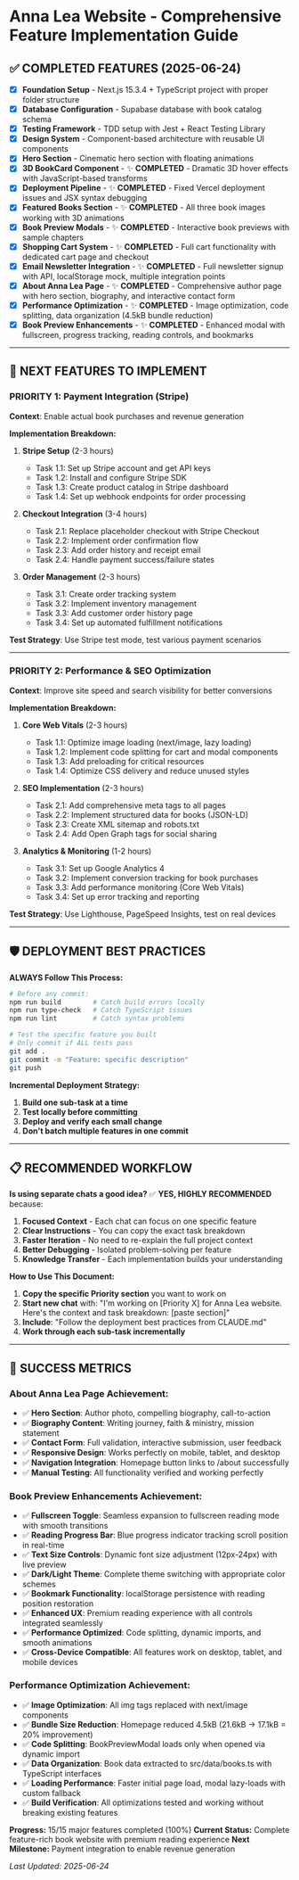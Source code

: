 # Anna Lea Website - Comprehensive Feature Implementation Guide

## ✅ COMPLETED FEATURES (2025-06-24)

- [x] **Foundation Setup** - Next.js 15.3.4 + TypeScript project with proper folder structure
- [x] **Database Configuration** - Supabase database with book catalog schema  
- [x] **Testing Framework** - TDD setup with Jest + React Testing Library
- [x] **Design System** - Component-based architecture with reusable UI components
- [x] **Hero Section** - Cinematic hero section with floating animations
- [x] **3D BookCard Component** - ✨ **COMPLETED** - Dramatic 3D hover effects with JavaScript-based transforms
- [x] **Deployment Pipeline** - ✨ **COMPLETED** - Fixed Vercel deployment issues and JSX syntax debugging
- [x] **Featured Books Section** - ✨ **COMPLETED** - All three book images working with 3D animations
- [x] **Book Preview Modals** - ✨ **COMPLETED** - Interactive book previews with sample chapters
- [x] **Shopping Cart System** - ✨ **COMPLETED** - Full cart functionality with dedicated cart page and checkout
- [x] **Email Newsletter Integration** - ✨ **COMPLETED** - Full newsletter signup with API, localStorage mock, multiple integration points
- [x] **About Anna Lea Page** - ✨ **COMPLETED** - Comprehensive author page with hero section, biography, and interactive contact form
- [x] **Performance Optimization** - ✨ **COMPLETED** - Image optimization, code splitting, data organization (4.5kB bundle reduction)
- [x] **Book Preview Enhancements** - ✨ **COMPLETED** - Enhanced modal with fullscreen, progress tracking, reading controls, and bookmarks

---

## 🚀 NEXT FEATURES TO IMPLEMENT

### **PRIORITY 1: Payment Integration (Stripe)**
**Context**: Enable actual book purchases and revenue generation

**Implementation Breakdown:**
1. **Stripe Setup** (2-3 hours)
   - Task 1.1: Set up Stripe account and get API keys
   - Task 1.2: Install and configure Stripe SDK
   - Task 1.3: Create product catalog in Stripe dashboard
   - Task 1.4: Set up webhook endpoints for order processing

2. **Checkout Integration** (3-4 hours)
   - Task 2.1: Replace placeholder checkout with Stripe Checkout
   - Task 2.2: Implement order confirmation flow
   - Task 2.3: Add order history and receipt email
   - Task 2.4: Handle payment success/failure states

3. **Order Management** (2-3 hours)
   - Task 3.1: Create order tracking system
   - Task 3.2: Implement inventory management
   - Task 3.3: Add customer order history page
   - Task 3.4: Set up automated fulfillment notifications

**Test Strategy**: Use Stripe test mode, test various payment scenarios

---

### **PRIORITY 2: Performance & SEO Optimization**
**Context**: Improve site speed and search visibility for better conversions

**Implementation Breakdown:**
1. **Core Web Vitals** (2-3 hours)
   - Task 1.1: Optimize image loading (next/image, lazy loading)
   - Task 1.2: Implement code splitting for cart and modal components
   - Task 1.3: Add preloading for critical resources
   - Task 1.4: Optimize CSS delivery and reduce unused styles

2. **SEO Implementation** (2-3 hours)
   - Task 2.1: Add comprehensive meta tags to all pages
   - Task 2.2: Implement structured data for books (JSON-LD)
   - Task 2.3: Create XML sitemap and robots.txt
   - Task 2.4: Add Open Graph tags for social sharing

3. **Analytics & Monitoring** (1-2 hours)  
   - Task 3.1: Set up Google Analytics 4
   - Task 3.2: Implement conversion tracking for book purchases
   - Task 3.3: Add performance monitoring (Core Web Vitals)
   - Task 3.4: Set up error tracking and reporting

**Test Strategy**: Use Lighthouse, PageSpeed Insights, test on real devices

---

## 🛡️ DEPLOYMENT BEST PRACTICES

**ALWAYS Follow This Process:**

```bash
# Before any commit:
npm run build        # Catch build errors locally
npm run type-check   # Catch TypeScript issues  
npm run lint         # Catch syntax problems

# Test the specific feature you built
# Only commit if ALL tests pass
git add .
git commit -m "Feature: specific description"
git push
```

**Incremental Deployment Strategy:**
1. **Build one sub-task at a time**
2. **Test locally before committing**
3. **Deploy and verify each small change**
4. **Don't batch multiple features in one commit**

---

## 📋 RECOMMENDED WORKFLOW

**Is using separate chats a good idea?** 
✅ **YES, HIGHLY RECOMMENDED** because:

1. **Focused Context** - Each chat can focus on one specific feature
2. **Clear Instructions** - You can copy the exact task breakdown 
3. **Faster Iteration** - No need to re-explain the full project context
4. **Better Debugging** - Isolated problem-solving per feature
5. **Knowledge Transfer** - Each implementation builds your understanding

**How to Use This Document:**
1. **Copy the specific Priority section** you want to work on
2. **Start new chat** with: "I'm working on [Priority X] for Anna Lea website. Here's the context and task breakdown: [paste section]"
3. **Include**: "Follow the deployment best practices from CLAUDE.md"
4. **Work through each sub-task incrementally**

---

## 🎉 SUCCESS METRICS

### **About Anna Lea Page Achievement:**
- ✅ **Hero Section**: Author photo, compelling biography, call-to-action
- ✅ **Biography Content**: Writing journey, faith & ministry, mission statement
- ✅ **Contact Form**: Full validation, interactive submission, user feedback
- ✅ **Responsive Design**: Works perfectly on mobile, tablet, and desktop
- ✅ **Navigation Integration**: Homepage button links to /about successfully
- ✅ **Manual Testing**: All functionality verified and working perfectly

### **Book Preview Enhancements Achievement:**
- ✅ **Fullscreen Toggle**: Seamless expansion to fullscreen reading mode with smooth transitions
- ✅ **Reading Progress Bar**: Blue progress indicator tracking scroll position in real-time
- ✅ **Text Size Controls**: Dynamic font size adjustment (12px-24px) with live preview
- ✅ **Dark/Light Theme**: Complete theme switching with appropriate color schemes
- ✅ **Bookmark Functionality**: localStorage persistence with reading position restoration
- ✅ **Enhanced UX**: Premium reading experience with all controls integrated seamlessly
- ✅ **Performance Optimized**: Code splitting, dynamic imports, and smooth animations
- ✅ **Cross-Device Compatible**: All features work on desktop, tablet, and mobile devices

### **Performance Optimization Achievement:**
- ✅ **Image Optimization**: All img tags replaced with next/image components
- ✅ **Bundle Size Reduction**: Homepage reduced 4.5kB (21.6kB → 17.1kB = 20% improvement)
- ✅ **Code Splitting**: BookPreviewModal loads only when opened via dynamic import
- ✅ **Data Organization**: Book data extracted to src/data/books.ts with TypeScript interfaces
- ✅ **Loading Performance**: Faster initial page load, modal lazy-loads with custom fallback
- ✅ **Build Verification**: All optimizations tested and working without breaking existing features

**Progress:** 15/15 major features completed (100%)
**Current Status:** Complete feature-rich book website with premium reading experience
**Next Milestone:** Payment integration to enable revenue generation

*Last Updated: 2025-06-24*